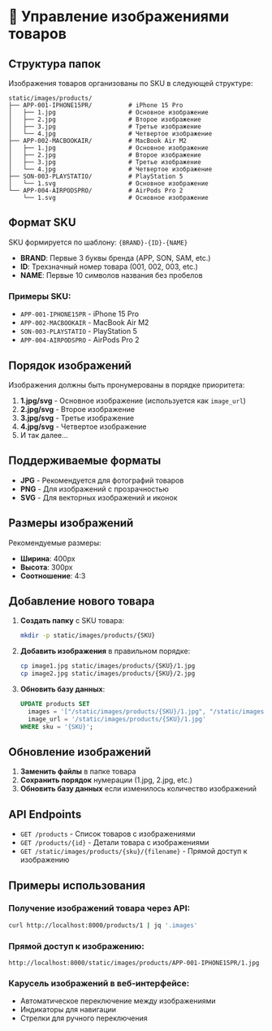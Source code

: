 # 📸 Управление изображениями товаров

## Структура папок

Изображения товаров организованы по SKU в следующей структуре:

```
static/images/products/
├── APP-001-IPHONE15PR/          # iPhone 15 Pro
│   ├── 1.jpg                    # Основное изображение
│   ├── 2.jpg                    # Второе изображение
│   ├── 3.jpg                    # Третье изображение
│   └── 4.jpg                    # Четвертое изображение
├── APP-002-MACBOOKAIR/          # MacBook Air M2
│   ├── 1.jpg                    # Основное изображение
│   ├── 2.jpg                    # Второе изображение
│   ├── 3.jpg                    # Третье изображение
│   └── 4.jpg                    # Четвертое изображение
├── SON-003-PLAYSTATIO/          # PlayStation 5
│   └── 1.svg                    # Основное изображение
└── APP-004-AIRPODSPRO/          # AirPods Pro 2
    └── 1.svg                    # Основное изображение
```

## Формат SKU

SKU формируется по шаблону: `{BRAND}-{ID}-{NAME}`

- **BRAND**: Первые 3 буквы бренда (APP, SON, SAM, etc.)
- **ID**: Трехзначный номер товара (001, 002, 003, etc.)
- **NAME**: Первые 10 символов названия без пробелов

### Примеры SKU:
- `APP-001-IPHONE15PR` - iPhone 15 Pro
- `APP-002-MACBOOKAIR` - MacBook Air M2
- `SON-003-PLAYSTATIO` - PlayStation 5
- `APP-004-AIRPODSPRO` - AirPods Pro 2

## Порядок изображений

Изображения должны быть пронумерованы в порядке приоритета:

1. **1.jpg/svg** - Основное изображение (используется как `image_url`)
2. **2.jpg/svg** - Второе изображение
3. **3.jpg/svg** - Третье изображение
4. **4.jpg/svg** - Четвертое изображение
5. И так далее...

## Поддерживаемые форматы

- **JPG** - Рекомендуется для фотографий товаров
- **PNG** - Для изображений с прозрачностью
- **SVG** - Для векторных изображений и иконок

## Размеры изображений

Рекомендуемые размеры:
- **Ширина**: 400px
- **Высота**: 300px
- **Соотношение**: 4:3

## Добавление нового товара

1. **Создать папку** с SKU товара:
   ```bash
   mkdir -p static/images/products/{SKU}
   ```

2. **Добавить изображения** в правильном порядке:
   ```bash
   cp image1.jpg static/images/products/{SKU}/1.jpg
   cp image2.jpg static/images/products/{SKU}/2.jpg
   ```

3. **Обновить базу данных**:
   ```sql
   UPDATE products SET 
     images = '["/static/images/products/{SKU}/1.jpg", "/static/images/products/{SKU}/2.jpg"]',
     image_url = '/static/images/products/{SKU}/1.jpg'
   WHERE sku = '{SKU}';
   ```

## Обновление изображений

1. **Заменить файлы** в папке товара
2. **Сохранить порядок** нумерации (1.jpg, 2.jpg, etc.)
3. **Обновить базу данных** если изменилось количество изображений

## API Endpoints

- `GET /products` - Список товаров с изображениями
- `GET /products/{id}` - Детали товара с изображениями
- `GET /static/images/products/{sku}/{filename}` - Прямой доступ к изображению

## Примеры использования

### Получение изображений товара через API:
```bash
curl http://localhost:8000/products/1 | jq '.images'
```

### Прямой доступ к изображению:
```
http://localhost:8000/static/images/products/APP-001-IPHONE15PR/1.jpg
```

### Карусель изображений в веб-интерфейсе:
- Автоматическое переключение между изображениями
- Индикаторы для навигации
- Стрелки для ручного переключения
